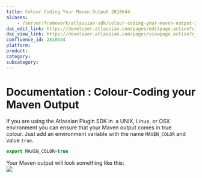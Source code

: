 ```yaml
---
title: Colour Coding Your Maven Output 2818644
aliases:
    - /server/framework/atlassian-sdk/colour-coding-your-maven-output-2818644.html
dac_edit_link: https://developer.atlassian.com/pages/editpage.action?cjm=wozere&pageId=2818644
dac_view_link: https://developer.atlassian.com/pages/viewpage.action?cjm=wozere&pageId=2818644
confluence_id: 2818644
platform:
product:
category:
subcategory:
---
```

# Documentation : Colour-Coding your Maven Output

If you are using the Atlassian Plugin SDK in  a UNIX, Linux, or OSX environment you can ensure that your Maven output comes in true colour. Just add an environment variable with the name `MAVEN_COLOR` and value `true`.

``` javascript
export MAVEN_COLOR=true
```

Your Maven output will look something like this:  
![](/server/framework/atlassian-sdk/images/mavencolourisedoutput.png)
















































































































































































































































































































